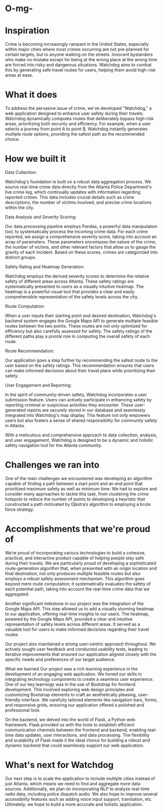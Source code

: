 # O-mg-

# Inspiration
Crime is becoming increasingly rampant in the United States, especially within major cities where most crimes occurring are not pre-planned for certain targets, but to anyone walking on the streets. Innocent bystanders who make no mistake except for being at the wrong place at the wrong time are forced into risky and dangerous situations. Watchdog aims to combat this by generating safe travel routes for users, helping them avoid high-risk areas at ease.

# What it does
To address the pervasive issue of crime, we've developed "Watchdog," a web application designed to enhance user safety during their travels. Watchdog dynamically computes routes that deliberately bypass high-risk areas, prioritizing both security and efficiency. For example, when a user selects a journey from point A to point B, Watchdog instantly generates multiple route options, providing the safest path as the recommended choice.

# How we built it
Data Collection:

Watchdog's foundation is built on a robust data aggregation process. We source real-time crime data directly from the Atlanta Police Department's live crime log, which continually updates with information regarding reported crimes. This data includes crucial details such as crime descriptions, the number of victims involved, and precise crime locations within the city.

Data Analysis and Severity Scoring:

Our data processing pipeline employs Pandas, a powerful data manipulation tool, to systematically process the incoming crime data. For each crime reported, we assign a comprehensive severity score, taking into account an array of parameters. These parameters encompass the nature of the crime, the number of victims, and other relevant factors that allow us to gauge the gravity of each incident. Based on these scores, crimes are categorized into distinct groups.

Safety Rating and Heatmap Generation:

Watchdog employs the derived severity scores to determine the relative safety of different areas across Atlanta. These safety ratings are systematically presented to users as a visually intuitive heatmap. The heatmap is a powerful visual tool that provides a clear and easily comprehensible representation of the safety levels across the city.

Route Computation:

When a user inputs their starting point and desired destination, Watchdog's backend system engages the Google Maps API to generate multiple feasible routes between the two points. These routes are not only optimized for efficiency but also carefully assessed for safety. The safety ratings of the different paths play a pivotal role in computing the overall safety of each route.

Route Recommendation:

Our application goes a step further by recommending the safest route to the user based on the safety ratings. This recommendation ensures that users can make informed decisions about their travel plans while prioritizing their safety.

User Engagement and Reporting:

In the spirit of community-driven safety, Watchdog incorporates a user submission feature. Users can actively participate in enhancing safety by reporting criminal or suspicious activities they encounter. These user-generated reports are securely stored in our database and seamlessly integrated into Watchdog's map display. This feature not only empowers users but also fosters a sense of shared responsibility for community safety in Atlanta.

With a meticulous and comprehensive approach to data collection, analysis, and user engagement, Watchdog is designed to be a dynamic and holistic safety navigation tool for the Atlanta community.

# Challenges we ran into
One of the main challenges we encountered was developing an algorithm capable of finding a path between a start point and an end point that prioritized maximum safety as well as minimum time. We had to explore and consider many approaches to tackle this task, from clustering the crime hotspots to reduce the number of points to developing a heuristic that constructed a path motivated by Djkstra’s algorithm to employing a brute force strategy.

# Accomplishments that we're proud of
We’re proud of incorporating various technologies to build a cohesive, practical, and interactive product capable of helping people stay safe during their travels. We are particularly proud of developing a sophisticated route-generation algorithm that, when presented with an origin location and final destination, not only produces multiple feasible routes but also employs a robust safety assessment mechanism. This algorithm goes beyond mere route computation; it systematically evaluates the safety of each potential path, taking into account the real-time crime data that we aggregated.

Another significant milestone in our project was the integration of the Google Maps API. This step allowed us to add a visually stunning heatmap to our application, offering real-time insights to our users. The heatmap, powered by the Google Maps API, provided a clear and intuitive representation of safety levels across different areas. It served as a valuable tool for users to make informed decisions regarding their travel routes.

Our project also maintained a strong user-centric approach throughout. We actively sought user feedback and conducted usability tests, leading to iterative improvements that ensured our application aligned closely with the specific needs and preferences of our target audience.

What we learned
Our project was a rich learning experience in the development of an engaging web application. We honed our skills in integrating technology components to create a seamless user experience. One of our key learnings was in the use of Bootstrap for frontend development. This involved exploring web design principles and customizing Bootstrap elements to craft an aesthetically pleasing, user-friendly interface. We carefully tailored elements like navigation bars, forms, and responsive grids, ensuring our application offered a polished and professional look.

On the backend, we delved into the world of Flask, a Python web framework. Flask provided us with the tools to establish efficient communication channels between the frontend and backend, enabling real-time data updates, user interactions, and data processing. The flexibility and scalability of Flask made it the ideal choice for building a robust and dynamic backend that could seamlessly support our web application.

# What's next for Watchdog
Our next step is to scale the application to include multiple cities instead of just Atlanta, which means we need to find and aggregate more data sources. Additionally, we plan on incorporating NLP to analyze real-time radio data, including police dispatch audio. We also hope to improve several accessibility features such as adding voice input support, translation, etc. Ultimately, we hope to build a more accurate and holistic application.
